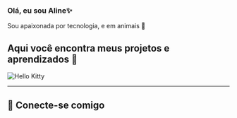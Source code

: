 ### Olá, eu sou Aline✨
Sou apaixonada por tecnologia, e em animais 🐾
## Aqui você encontra meus projetos e aprendizados 🚀

![Hello Kitty](https://i.imgur.com/7JmyAil.gif)

----

## 🌸 Conecte-se comigo
